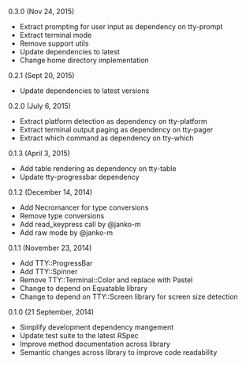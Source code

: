 0.3.0 (Nov 24, 2015)

* Extract prompting for user input as dependency on tty-prompt
* Extract terminal mode
* Remove support utils
* Update dependencies to latest
* Change home directory implementation

0.2.1 (Sept 20, 2015)

* Update dependencies to latest versions

0.2.0 (July 6, 2015)

* Extract platform detection as dependency on tty-platform
* Extract terminal output paging as dependency on tty-pager
* Extract which command as dependency on tty-which

0.1.3 (April 3, 2015)

* Add table rendering as dependency on tty-table
* Update tty-progressbar dependency

0.1.2 (December 14, 2014)

* Add Necromancer for type conversions
* Remove type conversions
* Add read_keypress call by @janko-m
* Add raw mode by @janko-m

0.1.1 (November 23, 2014)

* Add TTY::ProgressBar
* Add TTY::Spinner
* Remove TTY::Terminal::Color and replace with Pastel
* Change to depend on Equatable library
* Change to depend on TTY::Screen library for screen size detection

0.1.0 (21 September, 2014)

* Simplify development dependency mangement
* Update test suite to the latest RSpec
* Improve method documentation across library
* Semantic changes across library to improve code readability
